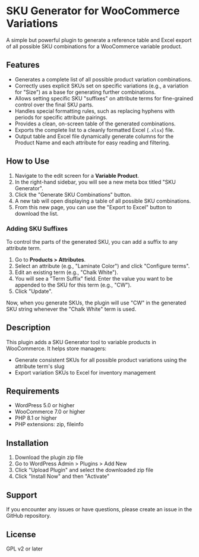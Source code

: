 # SKU Generator for WooCommerce Variations

A simple but powerful plugin to generate a reference table and Excel export of all possible SKU combinations for a WooCommerce variable product.

## Features

-   Generates a complete list of all possible product variation combinations.
-   Correctly uses explicit SKUs set on specific variations (e.g., a variation for "Size") as a base for generating further combinations.
-   Allows setting specific SKU "suffixes" on attribute terms for fine-grained control over the final SKU parts.
-   Handles special formatting rules, such as replacing hyphens with periods for specific attribute pairings.
-   Provides a clean, on-screen table of the generated combinations.
-   Exports the complete list to a cleanly formatted Excel (`.xlsx`) file.
-   Output table and Excel file dynamically generate columns for the Product Name and each attribute for easy reading and filtering.

## How to Use

1.  Navigate to the edit screen for a **Variable Product**.
2.  In the right-hand sidebar, you will see a new meta box titled "SKU Generator".
3.  Click the "Generate SKU Combinations" button.
4.  A new tab will open displaying a table of all possible SKU combinations.
5.  From this new page, you can use the "Export to Excel" button to download the list.

### Adding SKU Suffixes

To control the parts of the generated SKU, you can add a suffix to any attribute term.

1.  Go to **Products > Attributes**.
2.  Select an attribute (e.g., "Laminate Color") and click "Configure terms".
3.  Edit an existing term (e.g., "Chalk White").
4.  You will see a "Term Suffix" field. Enter the value you want to be appended to the SKU for this term (e.g., "CW").
5.  Click "Update".

Now, when you generate SKUs, the plugin will use "CW" in the generated SKU string whenever the "Chalk White" term is used.

## Description

This plugin adds a SKU Generator tool to variable products in WooCommerce. It helps store managers:
- Generate consistent SKUs for all possible product variations using the attribute term's slug
- Export variation SKUs to Excel for inventory management

## Requirements

- WordPress 5.0 or higher
- WooCommerce 7.0 or higher
- PHP 8.1 or higher
- PHP extensions: zip, fileinfo

## Installation

1. Download the plugin zip file
2. Go to WordPress Admin > Plugins > Add New
3. Click "Upload Plugin" and select the downloaded zip file
4. Click "Install Now" and then "Activate"

## Support

If you encounter any issues or have questions, please create an issue in the GitHub repository.

## License

GPL v2 or later
